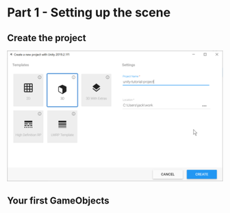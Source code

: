 # Part 1 - Setting up the scene

## Create the project

![Create project](/images/create-project.png)

## Your first GameObjects
